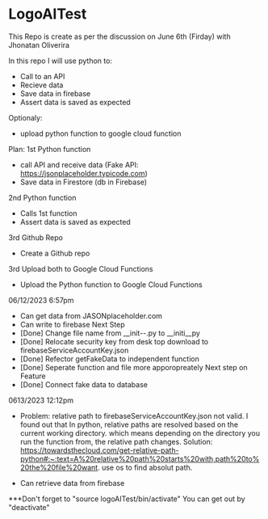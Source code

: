 # LogoAITest
This Repo is create as per the discussion on June 6th (Firday) with Jhonatan Oliverira

In this repo I will use python to:
- Call to an API
- Recieve data
- Save data in firebase
- Assert data is saved as expected

Optionaly:
- upload python function to google cloud function

Plan: 
1st Python function
* call API and receive data (Fake API: https://jsonplaceholder.typicode.com)
* Save data in Firestore (db in Firebase)


2nd Python function
* Calls 1st function
* Assert data is saved as expected

3rd Github Repo
* Create a Github repo

3rd Upload both to Google Cloud Functions
* Upload the Python function to Google Cloud Functions


06/12/2023 6:57pm
- Can get data from JASONplaceholder.com
- Can write to firebase
Next Step
- [Done] Change file name from __init--.py to __initi__py
- [Done] Relocate security key from desk top download to firebaseServiceAccountKey.json
- [Done] Refector getFakeData to independent function
- [Done] Seperate function and file more apporopreately
Next step on Feature
- [Done] Connect fake data to database

0613/2023 12:12pm
- Problem: relative path to firebaseServiceAccountKey.json not valid. I found out that In python, relative paths are resolved based on the current working directory. which means depending on the directory you run the function from, the relative path changes.
  Solution: https://towardsthecloud.com/get-relative-path-python#:~:text=A%20relative%20path%20starts%20with,path%20to%20the%20file%20want.
  use os to find absolut path.
  
- Can retrieve data from firebase

***Don't forget to "source logoAITest/bin/activate" You can get out by "deactivate"

